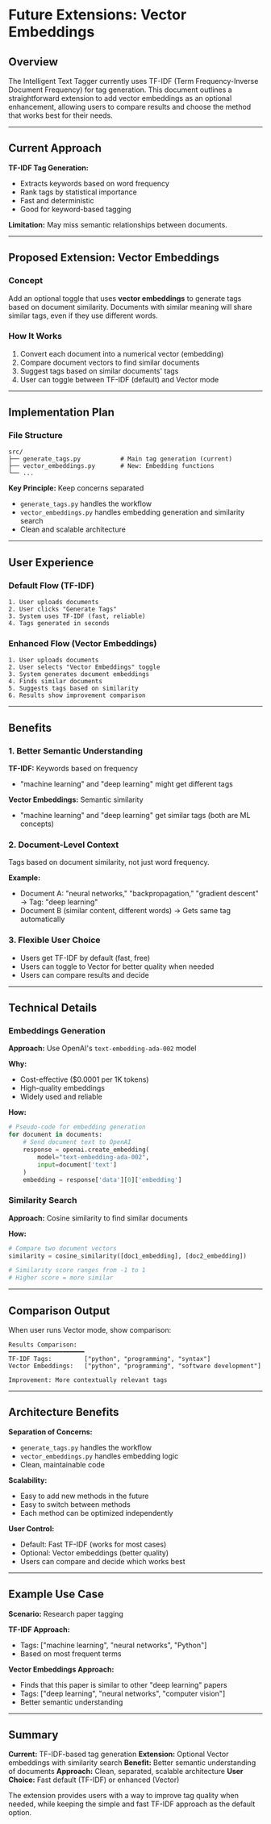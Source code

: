 # Future Extensions: Vector Embeddings

## Overview

The Intelligent Text Tagger currently uses TF-IDF (Term Frequency-Inverse Document Frequency) for tag generation. This document outlines a straightforward extension to add vector embeddings as an optional enhancement, allowing users to compare results and choose the method that works best for their needs.

---

## Current Approach

**TF-IDF Tag Generation:**

- Extracts keywords based on word frequency
- Rank tags by statistical importance
- Fast and deterministic
- Good for keyword-based tagging

**Limitation:** May miss semantic relationships between documents.

---

## Proposed Extension: Vector Embeddings

### Concept

Add an optional toggle that uses **vector embeddings** to generate tags based on document similarity. Documents with similar meaning will share similar tags, even if they use different words.

### How It Works

1. Convert each document into a numerical vector (embedding)
2. Compare document vectors to find similar documents
3. Suggest tags based on similar documents' tags
4. User can toggle between TF-IDF (default) and Vector mode

---

## Implementation Plan

### File Structure

```
src/
├── generate_tags.py           # Main tag generation (current)
├── vector_embeddings.py       # New: Embedding functions
└── ...
```

**Key Principle:** Keep concerns separated

- `generate_tags.py` handles the workflow
- `vector_embeddings.py` handles embedding generation and similarity search
- Clean and scalable architecture

---

## User Experience

### Default Flow (TF-IDF)

```
1. User uploads documents
2. User clicks "Generate Tags"
3. System uses TF-IDF (fast, reliable)
4. Tags generated in seconds
```

### Enhanced Flow (Vector Embeddings)

```
1. User uploads documents
2. User selects "Vector Embeddings" toggle
3. System generates document embeddings
4. Finds similar documents
5. Suggests tags based on similarity
6. Results show improvement comparison
```

---

## Benefits

### 1. Better Semantic Understanding

**TF-IDF:** Keywords based on frequency

- "machine learning" and "deep learning" might get different tags

**Vector Embeddings:** Semantic similarity

- "machine learning" and "deep learning" get similar tags (both are ML concepts)

### 2. Document-Level Context

Tags based on document similarity, not just word frequency.

**Example:**

- Document A: "neural networks," "backpropagation," "gradient descent" → Tag: "deep learning"
- Document B (similar content, different words) → Gets same tag automatically

### 3. Flexible User Choice

- Users get TF-IDF by default (fast, free)
- Users can toggle to Vector for better quality when needed
- Users can compare results and decide

---

## Technical Details

### Embeddings Generation

**Approach:** Use OpenAI's `text-embedding-ada-002` model

**Why:**

- Cost-effective ($0.0001 per 1K tokens)
- High-quality embeddings
- Widely used and reliable

**How:**

```python
# Pseudo-code for embedding generation
for document in documents:
    # Send document text to OpenAI
    response = openai.create_embedding(
        model="text-embedding-ada-002",
        input=document['text']
    )
    embedding = response['data'][0]['embedding']
```

### Similarity Search

**Approach:** Cosine similarity to find similar documents

**How:**

```python
# Compare two document vectors
similarity = cosine_similarity([doc1_embedding], [doc2_embedding])

# Similarity score ranges from -1 to 1
# Higher score = more similar
```

---

## Comparison Output

When user runs Vector mode, show comparison:

```
Results Comparison:
━━━━━━━━━━━━━━━━━━━━━
TF-IDF Tags:         ["python", "programming", "syntax"]
Vector Embeddings:   ["python", "programming", "software development"]

Improvement: More contextually relevant tags
```

---

## Architecture Benefits

**Separation of Concerns:**

- `generate_tags.py` handles the workflow
- `vector_embeddings.py` handles embedding logic
- Clean, maintainable code

**Scalability:**

- Easy to add new methods in the future
- Easy to switch between methods
- Each method can be optimized independently

**User Control:**

- Default: Fast TF-IDF (works for most cases)
- Optional: Vector embeddings (better quality)
- Users can compare and decide which works best

---

## Example Use Case

**Scenario:** Research paper tagging

**TF-IDF Approach:**

- Tags: ["machine learning", "neural networks", "Python"]
- Based on most frequent terms

**Vector Embeddings Approach:**

- Finds that this paper is similar to other "deep learning" papers
- Tags: ["deep learning", "neural networks", "computer vision"]
- Better semantic understanding

---

## Summary

**Current:** TF-IDF-based tag generation
**Extension:** Optional Vector embeddings with similarity search
**Benefit:** Better semantic understanding of documents
**Approach:** Clean, separated, scalable architecture
**User Choice:** Fast default (TF-IDF) or enhanced (Vector)

The extension provides users with a way to improve tag quality when needed, while keeping the simple and fast TF-IDF approach as the default option.
